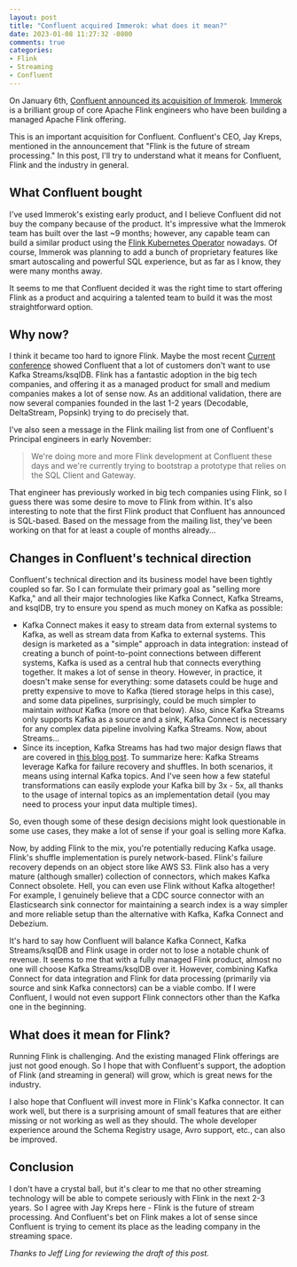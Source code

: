 ```yaml
---
layout: post
title: "Confluent acquired Immerok: what does it mean?"
date: 2023-01-08 11:27:32 -0800
comments: true
categories: 
- Flink
- Streaming
- Confluent
---
```


On January 6th, [Confluent announced its acquisition of Immerok](https://www.confluent.io/blog/cloud-kafka-meets-cloud-flink-with-confluent-and-immerok/). [Immerok](https://www.immerok.io) is a brilliant group of core Apache Flink engineers who have been building a managed Apache Flink offering.

This is an important acquisition for Confluent. Confluent's CEO, Jay Kreps, mentioned in the announcement that "Flink is the future of stream processing." In this post, I'll try to understand what it means for Confluent, Flink and the industry in general.

<!-- more -->

## What Confluent bought

I've used Immerok's existing early product, and I believe Confluent did not buy the company because of the product. It's impressive what the Immerok team has built over the last ~9 months; however, any capable team can build a similar product using the [Flink Kubernetes Operator](https://github.com/apache/flink-kubernetes-operator) nowadays. Of course, Immerok was planning to add a bunch of proprietary features like smart autoscaling and powerful SQL experience, but as far as I know, they were many months away.

It seems to me that Confluent decided it was the right time to start offering Flink as a product and acquiring a talented team to build it was the most straightforward option.

## Why now?

I think it became too hard to ignore Flink. Maybe the most recent [Current conference](https://www.confluent.io/events/current-2022/) showed Confluent that a lot of customers don't want to use Kafka Streams/ksqlDB. Flink has a fantastic adoption in the big tech companies, and offering it as a managed product for small and medium companies makes a lot of sense now. As an additional validation, there are now several companies founded in the last 1-2 years (Decodable, DeltaStream, Popsink) trying to do precisely that.

I've also seen a message in the Flink mailing list from one of Confluent's Principal engineers in early November:

> We're doing more and more Flink development at Confluent these days and we're currently trying to bootstrap a prototype that relies on the SQL Client and Gateway.

That engineer has previously worked in big tech companies using Flink, so I guess there was some desire to move to Flink from within.
It's also interesting to note that the first Flink product that Confluent has announced is SQL-based. Based on the message from the mailing list, they've been working on that for at least a couple of months already...

## Changes in Confluent's technical direction

Confluent's technical direction and its business model have been tightly coupled so far. So I can formulate their primary goal as "selling more Kafka," and all their major technologies like Kafka Connect, Kafka Streams, and ksqlDB, try to ensure you spend as much money on Kafka as possible:

- Kafka Connect makes it easy to stream data from external systems to Kafka, as well as stream data from Kafka to external systems. This design is marketed as a "simple" approach in data integration: instead of creating a bunch of point-to-point connections between different systems, Kafka is used as a central hub that connects everything together. It makes a lot of sense in theory. However, in practice, it doesn't make sense for everything: some datasets could be huge and pretty expensive to move to Kafka (tiered storage helps in this case), and some data pipelines, surprisingly, could be much simpler to maintain *without* Kafka (more on that below). Also, since Kafka Streams only supports Kafka as a source and a sink, Kafka Connect is necessary for any complex data pipeline involving Kafka Streams. Now, about Streams...
- Since its inception, Kafka Streams has had two major design flaws that are covered in [this blog post](https://www.jesse-anderson.com/2019/10/why-i-recommend-my-clients-not-use-ksql-and-kafka-streams/). To summarize here: Kafka Streams leverage Kafka for failure recovery and shuffles. In both scenarios, it means using internal Kafka topics. And I've seen how a few stateful transformations can easily explode your Kafka bill by 3x - 5x, all thanks to the usage of internal topics as an implementation detail (you may need to process your input data multiple times).

So, even though some of these design decisions might look questionable in some use cases, they make a lot of sense if your goal is selling more Kafka.

Now, by adding Flink to the mix, you're potentially reducing Kafka usage. Flink's shuffle implementation is purely network-based. Flink's failure recovery depends on an object store like AWS S3. Flink also has a very mature (although smaller) collection of connectors, which makes Kafka Connect obsolete. Hell, you can even use Flink without Kafka altogether! For example, I genuinely believe that a CDC source connector with an Elasticsearch sink connector for maintaining a search index is a way simpler and more reliable setup than the alternative with Kafka, Kafka Connect and Debezium.

It's hard to say how Confluent will balance Kafka Connect, Kafka Streams/ksqlDB and Flink usage in order not to lose a notable chunk of revenue. It seems to me that with a fully managed Flink product, almost no one will choose Kafka Streams/ksqlDB over it. However, combining Kafka Connect for data integration and Flink for data processing (primarily via source and sink Kafka connectors) can be a viable combo. If I were Confluent, I would not even support Flink connectors other than the Kafka one in the beginning.

## What does it mean for Flink?

Running Flink is challenging. And the existing managed Flink offerings are just not good enough. So I hope that with Confluent's support, the adoption of Flink (and streaming in general) will grow, which is great news for the industry.

I also hope that Confluent will invest more in Flink's Kafka connector. It can work well, but there is a surprising amount of small features that are either missing or not working as well as they should. The whole developer experience around the Schema Registry usage, Avro support, etc., can also be improved. 

## Conclusion
I don't have a crystal ball, but it's clear to me that no other streaming technology will be able to compete seriously with Flink in the next 2-3 years. So I agree with Jay Kreps here - Flink is the future of stream processing. And Confluent's bet on Flink makes a lot of sense since Confluent is trying to cement its place as the leading company in the streaming space.

*Thanks to Jeff Ling for reviewing the draft of this post.*